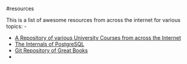 #resources

This is a list of awesome resources from across the internet for various topics: -

- [A Repository of various University Courses from across the Internet](https://github.com/prakhar1989/awesome-courses)
- [The Internals of PostgreSQL](https://www.interdb.jp/pg/index.html)
- [Git Repository of Great Books](https://github.com/shams-imran/books/tree/master)
- 